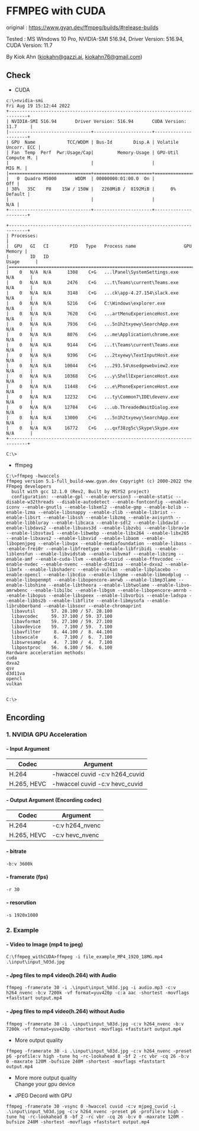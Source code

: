 # FFMPEG with CUDA

original : https://www.gyan.dev/ffmpeg/builds/#release-builds

Tested :  MS WIndows 10 Pro, NVIDIA-SMI 516.94,  Driver Version: 516.94, CUDA Version: 11.7

By Kiok Ahn (kiokahn@gazzi.ai, kiokahn76@gmail.com)

## Check

- CUDA 
```
c:\>nvidia-smi
Fri Aug 19 15:12:44 2022
+-----------------------------------------------------------------------------+
| NVIDIA-SMI 516.94       Driver Version: 516.94       CUDA Version: 11.7     |
|-------------------------------+----------------------+----------------------+
| GPU  Name            TCC/WDDM | Bus-Id        Disp.A | Volatile Uncorr. ECC |
| Fan  Temp  Perf  Pwr:Usage/Cap|         Memory-Usage | GPU-Util  Compute M. |
|                               |                      |               MIG M. |
|===============================+======================+======================|
|   0  Quadro M5000       WDDM  | 00000000:01:00.0  On |                  Off |
| 38%   35C    P8    15W / 150W |   2260MiB /  8192MiB |      0%      Default |
|                               |                      |                  N/A |
+-------------------------------+----------------------+----------------------+

+-----------------------------------------------------------------------------+
| Processes:                                                                  |
|  GPU   GI   CI        PID   Type   Process name                  GPU Memory |
|        ID   ID                                                   Usage      |
|=============================================================================|
|    0   N/A  N/A      1308    C+G   ...lPanel\SystemSettings.exe    N/A      |
|    0   N/A  N/A      2476    C+G   ...t\Teams\current\Teams.exe    N/A      |
|    0   N/A  N/A      3148    C+G   ...ck\app-4.27.154\slack.exe    N/A      |
|    0   N/A  N/A      5216    C+G   C:\Windows\explorer.exe         N/A      |
|    0   N/A  N/A      7620    C+G   ...artMenuExperienceHost.exe    N/A      |
|    0   N/A  N/A      7936    C+G   ...5n1h2txyewy\SearchApp.exe    N/A      |
|    0   N/A  N/A      8076    C+G   ...me\Application\chrome.exe    N/A      |
|    0   N/A  N/A      9144    C+G   ...t\Teams\current\Teams.exe    N/A      |
|    0   N/A  N/A      9396    C+G   ...2txyewy\TextInputHost.exe    N/A      |
|    0   N/A  N/A     10044    C+G   ...293.54\msedgewebview2.exe    N/A      |
|    0   N/A  N/A     10368    C+G   ...y\ShellExperienceHost.exe    N/A      |
|    0   N/A  N/A     11448    C+G   ...e\PhoneExperienceHost.exe    N/A      |
|    0   N/A  N/A     12232    C+G   ...ty\Common7\IDE\devenv.exe    N/A      |
|    0   N/A  N/A     12704    C+G   ...ub.ThreadedWaitDialog.exe    N/A      |
|    0   N/A  N/A     13000    C+G   ...5n1h2txyewy\SearchApp.exe    N/A      |
|    0   N/A  N/A     16772    C+G   ...qxf38zg5c\Skype\Skype.exe    N/A      |
+-----------------------------------------------------------------------------+

C:\>
```

- ffmpeg
```
C:\>ffmpeg -hwaccels
ffmpeg version 5.1-full_build-www.gyan.dev Copyright (c) 2000-2022 the FFmpeg developers
  built with gcc 12.1.0 (Rev2, Built by MSYS2 project)
  configuration: --enable-gpl --enable-version3 --enable-static --disable-w32threads --disable-autodetect --enable-fontconfig --enable-iconv --enable-gnutls --enable-libxml2 --enable-gmp --enable-bzlib --enable-lzma --enable-libsnappy --enable-zlib --enable-librist --enable-libsrt --enable-libssh --enable-libzmq --enable-avisynth --enable-libbluray --enable-libcaca --enable-sdl2 --enable-libdav1d --enable-libdavs2 --enable-libuavs3d --enable-libzvbi --enable-librav1e --enable-libsvtav1 --enable-libwebp --enable-libx264 --enable-libx265 --enable-libxavs2 --enable-libxvid --enable-libaom --enable-libopenjpeg --enable-libvpx --enable-mediafoundation --enable-libass --enable-frei0r --enable-libfreetype --enable-libfribidi --enable-liblensfun --enable-libvidstab --enable-libvmaf --enable-libzimg --enable-amf --enable-cuda-llvm --enable-cuvid --enable-ffnvcodec --enable-nvdec --enable-nvenc --enable-d3d11va --enable-dxva2 --enable-libmfx --enable-libshaderc --enable-vulkan --enable-libplacebo --enable-opencl --enable-libcdio --enable-libgme --enable-libmodplug --enable-libopenmpt --enable-libopencore-amrwb --enable-libmp3lame --enable-libshine --enable-libtheora --enable-libtwolame --enable-libvo-amrwbenc --enable-libilbc --enable-libgsm --enable-libopencore-amrnb --enable-libopus --enable-libspeex --enable-libvorbis --enable-ladspa --enable-libbs2b --enable-libflite --enable-libmysofa --enable-librubberband --enable-libsoxr --enable-chromaprint
  libavutil      57. 28.100 / 57. 28.100
  libavcodec     59. 37.100 / 59. 37.100
  libavformat    59. 27.100 / 59. 27.100
  libavdevice    59.  7.100 / 59.  7.100
  libavfilter     8. 44.100 /  8. 44.100
  libswscale      6.  7.100 /  6.  7.100
  libswresample   4.  7.100 /  4.  7.100
  libpostproc    56.  6.100 / 56.  6.100
Hardware acceleration methods:
cuda
dxva2
qsv
d3d11va
opencl
vulkan


C:\>
```
    
    
## Encording

### 1. NVIDIA GPU Acceleration

####  - Input Argument


| Codec                     | Argument            |    
|----------------|--------------------------------|
| H.264          | -hwaccel cuvid -c:v h264_cuvid |
|H.265, HEVC     |-hwaccel cuvid -c:v hevc_cuvid  |

#### - Output Argument (Encording codec)

| Codec          | Argument                       |
|----------------|--------------------------------|
| H.264          | -c:v h264_nvenc                |
| H.265, HEVC    |-c:v hevc_nvenc                 |

#### - bitrate
```
-b:v 3600k 
```

#### - framerate (fps)
```
-r 30
```
#### - resorution
```
-s 1920x1080
```

###  2. Example

#### - Video to Image (mp4 to jpeg)
```
C:\ffmpeg_withCUDA>ffmpeg -i file_example_MP4_1920_18MG.mp4 .\input\input_%03d.jpg
```

#### - Jpeg files to mp4 video(h.264) with Audio
```
ffmpeg -framerate 30 -i .\input\input_%03d.jpg -i audio.mp3 -c:v h264_nvenc -b:v 7200k -vf format=yuv420p -c:a aac -shortest -movflags +faststart output.mp4
```

#### - Jpeg files to mp4 video(h.264) without Audio
```
ffmpeg -framerate 30 -i .\input\input_%03d.jpg -c:v h264_nvenc -b:v 7200k -vf format=yuv420p -shortest -movflags +faststart output.mp4
```
- More output quality
```
ffmpeg -framerate 30 -i .\input\input_%03d.jpg -c:v h264_nvenc -preset p6 -profile:v high -tune hq -rc-lookahead 8 -bf 2 -rc vbr -cq 26 -b:v 0 -maxrate 120M -bufsize 240M -shortest -movflags +faststart output.mp4
```

- More more output quality    
Change your gpu device

- JPEG Decord with GPU
```
ffmpeg -framerate 30 -vsync 0 -hwaccel cuvid -c:v mjpeg_cuvid -i .\input\input_%03d.jpg -c:v h264_nvenc -preset p6 -profile:v high -tune hq -rc-lookahead 8 -bf 2 -rc vbr -cq 26 -b:v 0 -maxrate 120M -bufsize 240M -shortest -movflags +faststart output.mp4
```

